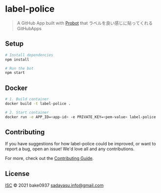 # label-police

> A GitHub App built with [Probot](https://github.com/probot/probot) that ラベルを良い感じに貼ってくれるGitHubApps

## Setup

```sh
# Install dependencies
npm install

# Run the bot
npm start
```

## Docker

```sh
# 1. Build container
docker build -t label-police .

# 2. Start container
docker run -e APP_ID=<app-id> -e PRIVATE_KEY=<pem-value> label-police
```

## Contributing

If you have suggestions for how label-police could be improved, or want to report a bug, open an issue! We'd love all and any contributions.

For more, check out the [Contributing Guide](CONTRIBUTING.md).

## License

[ISC](LICENSE) © 2021 bake0937 <sadayasu.info@gmail.com>
